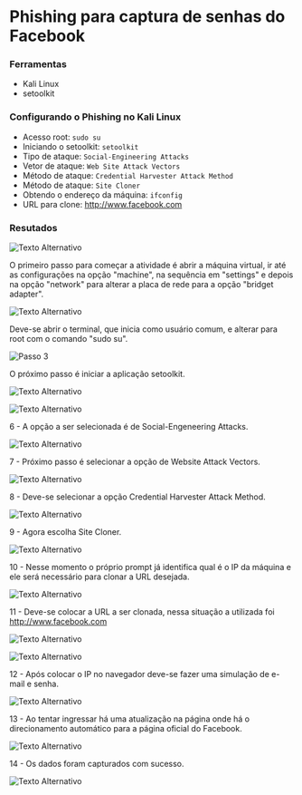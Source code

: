 # Phishing para captura de senhas do Facebook

### Ferramentas

- Kali Linux
- setoolkit

### Configurando o Phishing no Kali Linux

- Acesso root: ``` sudo su ```
- Iniciando o setoolkit: ``` setoolkit ```
- Tipo de ataque: ``` Social-Engineering Attacks ```
- Vetor de ataque: ``` Web Site Attack Vectors ```
- Método de ataque: ```Credential Harvester Attack Method ```
- Método de ataque: ``` Site Cloner ```
- Obtendo o endereço da máquina: ``` ifconfig ```
- URL para clone: http://www.facebook.com

### Resutados

![Texto Alternativo]()

O primeiro passo para começar a atividade é abrir a máquina virtual, ir até as configurações na opção "machine", na sequência em "settings" e depois na opção "network" para alterar a placa de rede para a opção "bridget adapter".

![Texto Alternativo](https://github.com/kah13/cibersecurity-desafio-phishing/blob/master/Passo%20a%20passo/1%20-%20Network%20Adapter.jpg)

Deve-se abrir o terminal, que inicia como usuário comum, e alterar para root com o comando "sudo su".

![Passo 3](https://github.com/kah13/cibersecurity-desafio-phishing/blob/master/Passo%20a%20passo/3%20-%20Root.jpg)

O próximo passo é iniciar a aplicação setoolkit.

![Texto Alternativo](https://github.com/kah13/cibersecurity-desafio-phishing/blob/master/Passo%20a%20passo/4%20-%20Setoolkit.jpg)

![Texto Alternativo](https://github.com/kah13/cibersecurity-desafio-phishing/blob/master/Passo%20a%20passo/5%20-%20Setoolkit.jpg)

6 - A opção a ser selecionada é de Social-Engeneering Attacks.

![Texto Alternativo](https://github.com/kah13/cibersecurity-desafio-phishing/blob/master/Passo%20a%20passo/5%20-%20Social%20Engeneering%20Attacks.jpg)

7 - Próximo passo é selecionar a opção de Website Attack Vectors.

![Texto Alternativo](https://github.com/kah13/cibersecurity-desafio-phishing/blob/master/Passo%20a%20passo/6%20-%20Website%20Attack%20Vectors.jpg)

8 - Deve-se selecionar a opção Credential Harvester Attack Method.

![Texto Alternativo](https://github.com/kah13/cibersecurity-desafio-phishing/blob/master/Passo%20a%20passo/7%20-%20Credential%20Harvester%20Attack%20Method.jpg)

9 - Agora escolha Site Cloner.

![Texto Alternativo](https://github.com/kah13/cibersecurity-desafio-phishing/blob/master/Passo%20a%20passo/8%20-%20Site%20Cloner.jpg)

10 - Nesse momento o próprio prompt já identifica qual é o IP da máquina e ele será necessário para clonar a URL desejada.

![Texto Alternativo](https://github.com/kah13/cibersecurity-desafio-phishing/blob/master/Passo%20a%20passo/9%20-%20IP%20M%C3%A1quina.jpg)

11 - Deve-se colocar a URL a ser clonada, nessa situação a utilizada foi http://www.facebook.com

![Texto Alternativo](https://github.com/kah13/cibersecurity-desafio-phishing/blob/master/Passo%20a%20passo/10%20-%20URL%20Clone.jpg)

![Texto Alternativo](https://github.com/kah13/cibersecurity-desafio-phishing/blob/master/Passo%20a%20passo/11%20-%20Link%20pronto.jpg)

12 - Após colocar o IP no navegador deve-se fazer uma simulação de e-mail e senha.

![Texto Alternativo](https://github.com/kah13/cibersecurity-desafio-phishing/blob/master/Passo%20a%20passo/12%20-%20Acesso%20link%20clonado.jpg)

13 - Ao tentar ingressar há uma atualização na página onde há o direcionamento automático para a página oficial do Facebook.

![Texto Alternativo](https://github.com/kah13/cibersecurity-desafio-phishing/blob/master/Passo%20a%20passo/Glitch%20-.jpg)

14 - Os dados foram capturados com sucesso.

![Texto Alternativo](https://github.com/kah13/cibersecurity-desafio-phishing/blob/master/Passo%20a%20passo/14%20-%20Captura%20de%20senha.jpg)


